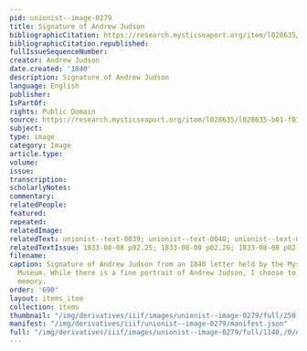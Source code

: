 ```yaml
---
pid: unionist--image-0279
title: Signature of Andrew Judson
bibliographicCitation: https://research.mysticseaport.org/item/l028635/l028635-b01-f01/
bibliographicCitation.republished: 
fullIssueSequenceNumber: 
creator: Andrew Judson
date.created: '1840'
description: Signature of Andrew Judson
language: English
publisher: 
IsPartOf: 
rights: Public Domain
source: https://research.mysticseaport.org/item/l028635/l028635-b01-f01/
subject: 
type: image
category: Image
article.type: 
volume: 
issue: 
transcription: 
scholarlyNotes: 
commentary: 
relatedPeople: 
featured: 
repeated: 
relatedImage: 
relatedText: unionist--text-0039; unionist--text-0040; unionist--text-0041
relatedTextIssue: 1833-08-08 p02.25; 1833-08-08 p02.26; 1833-08-08 p02.27
filename: 
caption: Signature of Andrew Judson from an 1840 letter held by the Mystic Seaport
  Museum. While there is a fine portrait of Andrew Judson, I choose to not honor his
  memory.
order: '690'
layout: items_item
collection: items
thumbnail: "/img/derivatives/iiif/images/unionist--image-0279/full/250,/0/default.jpg"
manifest: "/img/derivatives/iiif/unionist--image-0279/manifest.json"
full: "/img/derivatives/iiif/images/unionist--image-0279/full/1140,/0/default.jpg"
---
```

